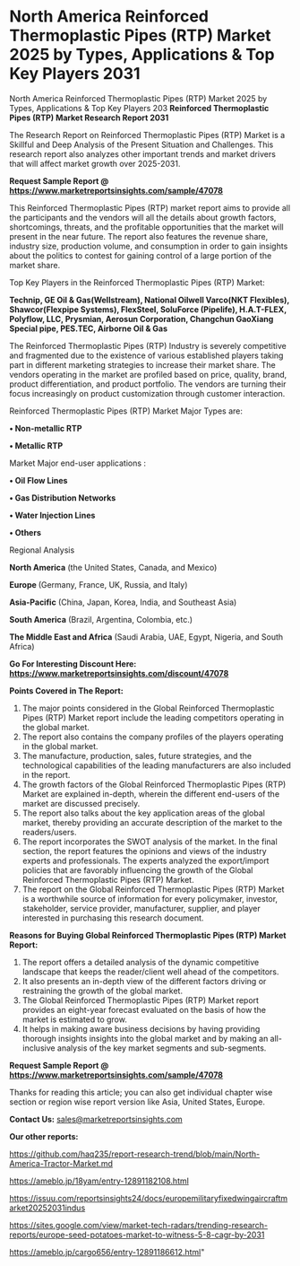 # North America Reinforced Thermoplastic Pipes (RTP) Market 2025 by Types, Applications & Top Key Players 2031
North America Reinforced Thermoplastic Pipes (RTP) Market 2025 by Types, Applications & Top Key Players 203
<strong>Reinforced Thermoplastic Pipes (RTP) Market Research Report 2031</strong>

The Research Report on Reinforced Thermoplastic Pipes (RTP) Market is a Skillful and Deep Analysis of the Present Situation and Challenges. This research report also analyzes other important trends and market drivers that will affect market growth over 2025-2031.

<strong>Request Sample Report @ <a href=https://www.marketreportsinsights.com/sample/47078>https://www.marketreportsinsights.com/sample/47078</a></strong>

This Reinforced Thermoplastic Pipes (RTP) market report aims to provide all the participants and the vendors will all the details about growth factors, shortcomings, threats, and the profitable opportunities that the market will present in the near future. The report also features the revenue share, industry size, production volume, and consumption in order to gain insights about the politics to contest for gaining control of a large portion of the market share.

Top Key Players in the Reinforced Thermoplastic Pipes (RTP) Market:

<strong>Technip, GE Oil & Gas(Wellstream), National Oilwell Varco(NKT Flexibles), Shawcor(Flexpipe Systems), FlexSteel, SoluForce (Pipelife), H.A.T-FLEX, Polyflow, LLC, Prysmian, Aerosun Corporation, Changchun GaoXiang Special pipe, PES.TEC, Airborne Oil & Gas</strong>

The Reinforced Thermoplastic Pipes (RTP) Industry is severely competitive and fragmented due to the existence of various established players taking part in different marketing strategies to increase their market share. The vendors operating in the market are profiled based on price, quality, brand, product differentiation, and product portfolio. The vendors are turning their focus increasingly on product customization through customer interaction.

Reinforced Thermoplastic Pipes (RTP) Market Major Types are:

<strong>•  Non-metallic RTP

•  Metallic RTP</strong>

Market Major end-user applications :

<strong>•  Oil Flow Lines

•  Gas Distribution Networks

•  Water Injection Lines

•  Others</strong>

Regional Analysis

</u><strong><b>North America</b></strong> (the United States, Canada, and Mexico)

<strong><b>Europe </b></strong>(Germany, France, UK, Russia, and Italy)

<strong><b>Asia-Pacific</b></strong> (China, Japan, Korea, India, and Southeast Asia)

<strong><b>South America</b></strong> (Brazil, Argentina, Colombia, etc.)

<strong><b>The Middle East and Africa</b></strong> (Saudi Arabia, UAE, Egypt, Nigeria, and South Africa)

<strong>Go For Interesting Discount Here: <a href=https://www.marketreportsinsights.com/discount/47078>https://www.marketreportsinsights.com/discount/47078</a></strong>

<strong>Points Covered in The Report:</strong>
<ol>
  <li>The major points considered in the Global Reinforced Thermoplastic Pipes (RTP) Market report include the leading competitors operating in the global market.</li>
  <li>The report also contains the company profiles of the players operating in the global market.</li>
  <li>The manufacture, production, sales, future strategies, and the technological capabilities of the leading manufacturers are also included in the report.</li>
  <li>The growth factors of the Global Reinforced Thermoplastic Pipes (RTP) Market are explained in-depth, wherein the different end-users of the market are discussed precisely.</li>
  <li>The report also talks about the key application areas of the global market, thereby providing an accurate description of the market to the readers/users.</li>
  <li>The report incorporates the SWOT analysis of the market. In the final section, the report features the opinions and views of the industry experts and professionals. The experts analyzed the export/import policies that are favorably influencing the growth of the Global Reinforced Thermoplastic Pipes (RTP) Market.</li>
  <li>The report on the Global Reinforced Thermoplastic Pipes (RTP) Market is a worthwhile source of information for every policymaker, investor, stakeholder, service provider, manufacturer, supplier, and player interested in purchasing this research document.</li>
</ol>
<strong>Reasons for Buying Global Reinforced Thermoplastic Pipes (RTP) Market Report:</strong>

<ol>
  <li>The report offers a detailed analysis of the dynamic competitive landscape that keeps the reader/client well ahead of the competitors.</li>
  <li>It also presents an in-depth view of the different factors driving or restraining the growth of the global market.</li>
  <li>The Global Reinforced Thermoplastic Pipes (RTP) Market report provides an eight-year forecast evaluated on the basis of how the market is estimated to grow.</li>
  <li>It helps in making aware business decisions by having providing thorough insights insights into the global market and by making an all-inclusive analysis of the key market segments and sub-segments.</li>
</ol>
<strong>Request Sample Report @ <a href=https://www.marketreportsinsights.com/sample/47078>https://www.marketreportsinsights.com/sample/47078</a></strong>


Thanks for reading this article; you can also get individual chapter wise section or region wise report version like Asia, United States, Europe.

<strong>Contact Us:</strong>
sales@marketreportsinsights.com

<strong>Our other reports:</strong>

<a href=https://github.com/haq235/report-research-trend/blob/main/North-America-Tractor-Market.md>https://github.com/haq235/report-research-trend/blob/main/North-America-Tractor-Market.md</a>

<a href=https://ameblo.jp/18yam/entry-12891182108.html>https://ameblo.jp/18yam/entry-12891182108.html</a>

<a href=https://issuu.com/reportsinsights24/docs/europemilitaryfixedwingaircraftmarket20252031indus>https://issuu.com/reportsinsights24/docs/europemilitaryfixedwingaircraftmarket20252031indus</a>

<a href=https://sites.google.com/view/market-tech-radars/trending-research-reports/europe-seed-potatoes-market-to-witness-5-8-cagr-by-2031>https://sites.google.com/view/market-tech-radars/trending-research-reports/europe-seed-potatoes-market-to-witness-5-8-cagr-by-2031</a>

<a href=https://ameblo.jp/cargo656/entry-12891186612.html>https://ameblo.jp/cargo656/entry-12891186612.html</a>"

